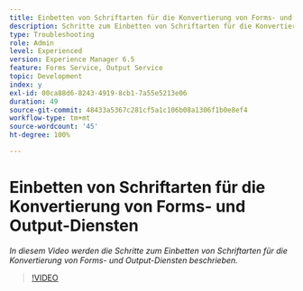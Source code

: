 ```yaml
---
title: Einbetten von Schriftarten für die Konvertierung von Forms- und Output-Diensten
description: Schritte zum Einbetten von Schriftarten für die Konvertierung von Forms- und Output-Diensten
type: Troubleshooting
role: Admin
level: Experienced
version: Experience Manager 6.5
feature: Forms Service, Output Service
topic: Development
index: y
exl-id: 00ca88d6-8243-4919-8cb1-7a55e5213e06
duration: 49
source-git-commit: 48433a5367c281cf5a1c106b08a1306f1b0e8ef4
workflow-type: tm+mt
source-wordcount: '45'
ht-degree: 100%

---
```


# Einbetten von Schriftarten für die Konvertierung von Forms- und Output-Diensten

*In diesem Video werden die Schritte zum Einbetten von Schriftarten für die Konvertierung von Forms- und Output-Diensten beschrieben.*

>[!VIDEO](https://video.tv.adobe.com/v/335496?quality=12&learn=on)
